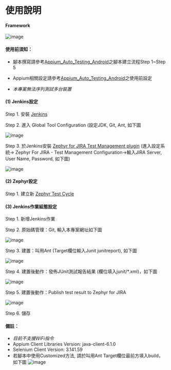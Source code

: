 # 使用說明

#### Framework

![image](https://github.com/Gilleschen/Zephyr-Jenkins/blob/master/picture/framework.png)

#### 使用前須知：
* 腳本撰寫請參考<a href="https://github.com/Gilleschen/Appium_Auto_Testing_Android">Appium_Auto_Testing_Android</a>之腳本建立流程Step 1~Step 5

* Appium相關設定請參考<a href="https://github.com/Gilleschen/Appium_Auto_Testing_Android">Appium_Auto_Testing_Android</a>之使用前設定

* *本專案無法序列測試多台裝置*

#### (1) Jenkins設定
Step 1. 安裝 <a href="https://jenkins-ci.org/">Jenkins</a>

Step 2. 進入 Global Tool Configuration (設定JDK, Git, Ant, 如下圖

![image](https://github.com/Gilleschen/Zephyr-Jenkins/blob/master/picture/Global%20Tool%20Configuration.png)

Step 3. 於Jenkins安裝 <a href="https://wiki.jenkins.io/display/JENKINS/Zephyr+For+Jira+Test+Management+Plugin">Zephyr for JIRA Test Management plugin</a> (進入設定系統-> Zephyr For JIRA - Test Management Configuration->輸入JIRA Server, 	
 	User Name, Password, 如下圖)
  
![image](https://github.com/Gilleschen/Zephyr-Jenkins/blob/master/picture/zephyr%20_configurate.PNG)

#### (2) Zephyr設定

Step 1. 建立新 <a href="https://zephyrdocs.atlassian.net/wiki/spaces/ZTD/pages/3244044/Creating+and+Cloning+Test+Cycles">Zephyr Test Cycle</a>

#### (3) Jenkins作業組態設定
Step 1. 新增Jenkins作業

Step 2. 原始碼管理：Git, 輸入本專案網址如下圖

![image](https://github.com/Gilleschen/Zephyr-Jenkins/blob/master/picture/git.PNG)

Step 3. 建置：叫用Ant (Target欄位輸入Junit junitreport), 如下圖

![image](https://github.com/Gilleschen/Zephyr-Jenkins/blob/master/picture/ant_2.PNG)

Step 4. 建置後動作：發佈JUnit測試報告結果 (欄位填入junit/*.xml)，如下圖

![image](https://github.com/Gilleschen/Zephyr-Jenkins/blob/master/picture/junit.PNG)

Step 5. 建置後動作：Publish test result to Zephyr for JIRA

![image](https://github.com/Gilleschen/Zephyr-Jenkins/blob/master/picture/zephyr_2.PNG)

Step 6. 儲存

#### 備註：

* *目前不支援WiFi指令*
* Appium Client Libraries Version: java-client-6.1.0
* Selenium Client Version: 3.141.59
* 若腳本中使用Customized方法, 請於叫用Ant Target欄位最前方填入build，如下圖
![image](https://github.com/Gilleschen/Zephyr-Jenkins/blob/master/picture/Ant%20build.PNG)

